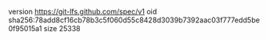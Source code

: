 version https://git-lfs.github.com/spec/v1
oid sha256:78add8cf16cb78b3c5f060d55c8428d3039b7392aac03f777edd5be0f95015a1
size 25338
